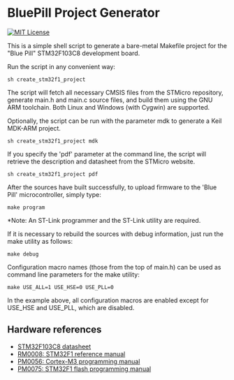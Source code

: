 # BluePill Project Generator

[![MIT License](https://img.shields.io/badge/License-MIT-green.svg)](https://choosealicense.com/licenses/mit/)

This is a simple shell script to generate a bare-metal Makefile project for the "Blue Pill" STM32F103C8 development board.

Run the script in any convenient way:

  ```console
  sh create_stm32f1_project
  ```

The script will fetch all necessary CMSIS files from the STMicro repository, generate main.h and main.c source files, and build them using the GNU ARM toolchain. Both Linux and Windows (with Cygwin) are supported.

Optionally, the script can be run with the parameter mdk to generate a Keil MDK-ARM project.

  ```console
  sh create_stm32f1_project mdk
  ```

If you specify the 'pdf' parameter at the command line, the script will retrieve the description and datasheet from the STMicro website.

  ```console
  sh create_stm32f1_project pdf
  ```

After the sources have built successfully, to upload firmware to the 'Blue Pill' microcontroller, simply type:

  ```console
  make program
  ```
  
*Note: An ST-Link programmer and the ST-Link utility are required.
                                                                 
If it is necessary to rebuild the sources with debug information, just run the make utility as follows:

  ```console
  make debug
  ```
  
Configuration macro names (those from the top of main.h) can be used as command line parameters for the make utility:

  ```console
  make USE_ALL=1 USE_HSE=0 USE_PLL=0
  ``` 
  
In the example above, all configuration macros are enabled except for USE_HSE and USE_PLL, which are disabled.

## Hardware references

* [STM32F103C8 datasheet](https://www.st.com/resource/en/datasheet/stm32f103c8.pdf)
* [RM0008: STM32F1 reference manual](https://www.st.com/resource/en/reference_manual/cd00171190.pdf)
* [PM0056: Cortex-M3 programming manual](https://www.st.com/resource/en/programming_manual/cd00228163.pdf)
* [PM0075: STM32F1 flash programming manual](https://www.st.com/resource/en/programming_manual/cd00283419.pdf)

